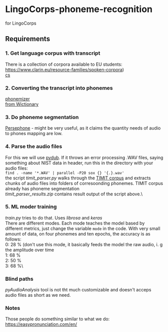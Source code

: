 # LingoCorps-phoneme-recognition
for LingoCorps

## Requirements
### 1. Get language corpus with transcript
There is a collection of corpora available to EU students: https://www.clarin.eu/resource-families/spoken-corpora) \
[cs](https://lindat.mff.cuni.cz/repository/xmlui/handle/11372/LRT-916)
### 2. Converting the transcript into phonemes
[phonemizer](https://github.com/bootphon/phonemizer)\
[from Wictionary](https://github.com/jojolebarjos/wiktionary-phoneme)
### 3. Do phoneme segmentation
[Persephone](https://persephone.readthedocs.io/en/latest/index.html) - might be very useful, as it claims the quantity needs of audio to phones mapping are low.
### 4. Parse the audio files
For this we will use [pydub](https://github.com/jiaaro/pydub).
If it throws an error processing .WAV files, saying something about NIST data in header, run this in the directory with your audio files:\
`find . -name '*.WAV' | parallel -P20 sox {} '{.}.wav'`\
the script _timit_parser.py_ walks through the [TIMIT corpus](http://academictorrents.com/details/34e2b78745138186976cbc27939b1b34d18bd5b3) and extracts chunks of audio files into folders of corresoonding phonemes. TIMIT corpus already has phoneme segmentation\
_timit_parser_results.zip_ contains result output of the script above.\
### 5. ML moder training
_train.py_ tries to do that. Uses _librosa_ and _keras_\
There are different modes. Each mode teaches the model based by different metrics, just change the variable `mode` in the code. With very small amount of data, on four phonemes and ten epochs, the accuracy is as follows:\
0: 28 % (don't use this mode, it basically feeds the model the raw audio, i. g the amplitude over time\
1: 68 %\
2: 50 %\
3: 68 %\


### Blind paths
_pyAudioAnalysis_ tool is not tht much customizable and doesn't acceps audio files as short as we need.
### Notes
Those people do something similar to what we do: https://easypronunciation.com/en/
